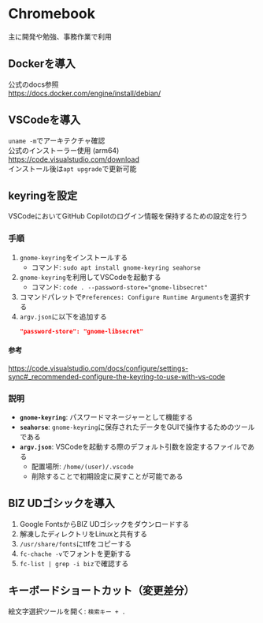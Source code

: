 # Chromebook
主に開発や勉強、事務作業で利用

## Dockerを導入
公式のdocs参照  
https://docs.docker.com/engine/install/debian/

## VSCodeを導入
`uname -m`でアーキテクチャ確認  
公式のインストーラー使用 (arm64)  
https://code.visualstudio.com/download  
インストール後は`apt upgrade`で更新可能

## keyringを設定
VSCodeにおいてGitHub Copilotのログイン情報を保持するための設定を行う

### 手順
1. `gnome-keyring`をインストールする
    - コマンド: `sudo apt install gnome-keyring seahorse`
2. `gnome-keyring`を利用してVSCodeを起動する
    - コマンド: `code . --password-store="gnome-libsecret"`
3. コマンドパレットで`Preferences: Configure Runtime Arguments`を選択する
4. `argv.json`に以下を追加する
    ```json
    "password-store": "gnome-libsecret"
    ```

#### 参考
https://code.visualstudio.com/docs/configure/settings-sync#_recommended-configure-the-keyring-to-use-with-vs-code

### 説明
* **`gnome-keyring`**: パスワードマネージャーとして機能する
* **`seahorse`**: `gnome-keyring`に保存されたデータをGUIで操作するためのツールである
* **`argv.json`**: VSCodeを起動する際のデフォルト引数を設定するファイルである
  - 配置場所: `/home/(user)/.vscode`
  - 削除することで初期設定に戻すことが可能である

## BIZ UDゴシックを導入
1. Google FontsからBIZ UDゴシックをダウンロードする
1. 解凍したディレクトリをLinuxと共有する
1. `/usr/share/fonts`にttfをコピーする
1. `fc-chache -v`でフォントを更新する
1. `fc-list | grep -i biz`で確認する

## キーボードショートカット（変更差分）
絵文字選択ツールを開く: `検索キー + .`